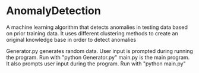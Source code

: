 # AnomalyDetection
A machine learning algorithm that detects anomalies in testing data based on prior training data. 
It uses different clustering methods to create an original knowledge base in order to detect anomalies

Generator.py generates random data. User input is prompted during running the program. Run with "python Generator.py"
main.py is the main program. It also prompts user input during the program. Run with "python main.py"


